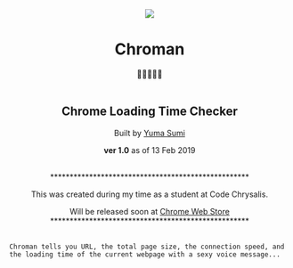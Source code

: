 <div align="center">
    <img src="./img/chromanTileIconOrigin.png" align="center">
</div>
    <h1 align="center" >Chroman</h1>
    <div align="center">👻👻👻👻👻</div>
    <div align="center">
        <br/>
        <h2>Chrome Loading Time Checker</h2>
        <p>Built by 
            <a href="https://github.com/y-yeah">Yuma Sumi</a>
        </p>
        <p><strong>ver 1.0</strong> as of 13 Feb 2019</p>
        <br/>
    </div>
    <div align="center">
        <div >
            ***************************************************
            <p>This was created during my time as a student at Code Chrysalis.</p>
            Will be released soon at 
            <a href="https://chrome.google.com/webstore/category/extensions">Chrome Web Store</a>
            <br/>
            ***************************************************
        </div>
    </div>
    <br/>
    
    Chroman tells you URL, the total page size, the connection speed, and the loading time of the current webpage with a sexy voice message...
